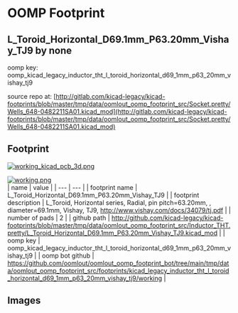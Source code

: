 # OOMP Footprint  
## L_Toroid_Horizontal_D69.1mm_P63.20mm_Vishay_TJ9  by none  
  
oomp key: oomp_kicad_legacy_inductor_tht_l_toroid_horizontal_d69_1mm_p63_20mm_vishay_tj9  
  
source repo at: [http://gitlab.com/kicad-legacy/kicad-footprints/blob/master/tmp/data/oomlout_oomp_footprint_src/Socket.pretty/Wells_648-0482211SA01.kicad_mod](http://gitlab.com/kicad-legacy/kicad-footprints/blob/master/tmp/data/oomlout_oomp_footprint_src/Socket.pretty/Wells_648-0482211SA01.kicad_mod)  
## Footprint  
  
[![working_kicad_pcb_3d.png](working_kicad_pcb_3d_600.png)](working_kicad_pcb_3d.png)  
  
[![working.png](working_600.png)](working.png)  
| name | value | 
| --- | --- | 
| footprint name | L_Toroid_Horizontal_D69.1mm_P63.20mm_Vishay_TJ9 | 
| footprint description | L_Toroid, Horizontal series, Radial, pin pitch=63.20mm, , diameter=69.1mm, Vishay, TJ9, http://www.vishay.com/docs/34079/tj.pdf | 
| number of pads | 2 | 
| github path | http://github.com/kicad-legacy/kicad-footprints/blob/master/tmp/data/oomlout_oomp_footprint_src/Inductor_THT.pretty/L_Toroid_Horizontal_D69.1mm_P63.20mm_Vishay_TJ9.kicad_mod | 
| oomp key | oomp_kicad_legacy_inductor_tht_l_toroid_horizontal_d69_1mm_p63_20mm_vishay_tj9 | 
| oomp bot github | https://github.com/oomlout/oomlout_oomp_footprint_bot/tree/main/tmp/data/oomlout_oomp_footprint_src/footprints/kicad_legacy_inductor_tht_l_toroid_horizontal_d69_1mm_p63_20mm_vishay_tj9/working | 
## Images  
